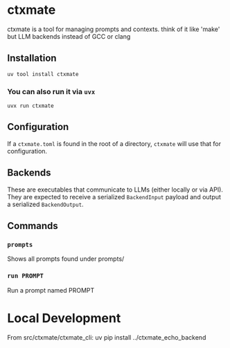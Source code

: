# ctxmate

ctxmate is a tool for managing prompts and contexts. think of it like 'make' but LLM backends instead of GCC or clang

## Installation
`uv tool install ctxmate`

### You can also run it via `uvx`
`uvx run ctxmate`

## Configuration
If a `ctxmate.toml` is found in the root of a directory, `ctxmate` will use that for configuration.


## Backends
These are executables that communicate to LLMs (either locally or via API). They are expected to receive a serialized `BackendInput` payload and output a serialized `BackendOutput`.

## Commands

### `prompts`

Shows all prompts found under prompts/

### `run PROMPT` 

Run a prompt named PROMPT



# Local Development

From src/ctxmate/ctxmate_cli:
    uv pip install ../ctxmate_echo_backend
